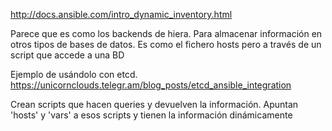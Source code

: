 http://docs.ansible.com/intro_dynamic_inventory.html

Parece que es como los backends de hiera. Para almacenar información en otros tipos de bases de datos.
Es como el fichero hosts pero a través de un script que accede a una BD

Ejemplo de usándolo con etcd.
https://unicornclouds.telegr.am/blog_posts/etcd_ansible_integration

Crean scripts que hacen queries y devuelven la información.
Apuntan 'hosts' y 'vars' a esos scripts y tienen la información dinámicamente
